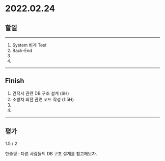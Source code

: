 # 2022.02.24

## 할일

------

1. System 비계 Test
2. Back-End
3. 
4. 



------

## Finish

1. 견적서 관련 DB 구조 설계 (6H)
2. 소방차 회전 관련 코드 작성 (1.5H)
3. 
4. 

------

## 평가

1.5 / 2

한줄평 : 다른 사람들의 DB 구조 설계를 참고해보자.